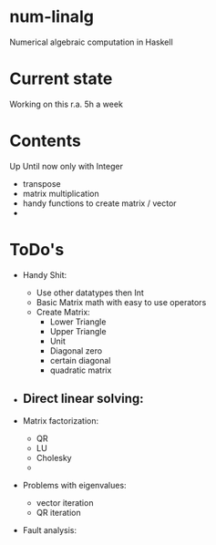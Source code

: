 # num-linalg
Numerical algebraic computation in Haskell

# Current state
Working on this r.a. 5h a week

# Contents
Up Until now only with Integer
- transpose
- matrix multiplication
- handy functions to create matrix / vector
- 

# ToDo's
- Handy Shit:
  - Use other datatypes then Int
  - Basic Matrix math with easy to use operators
  - Create Matrix:
    - Lower Triangle
    - Upper Triangle
    - Unit
    - Diagonal zero
    - certain diagonal
    - quadratic matrix
    
- Direct linear solving:
  -
  
- Matrix factorization:
  - QR
  - LU
  - Cholesky
  -
  
- Problems with eigenvalues:
  - vector iteration
  - QR iteration
  
- Fault analysis:
